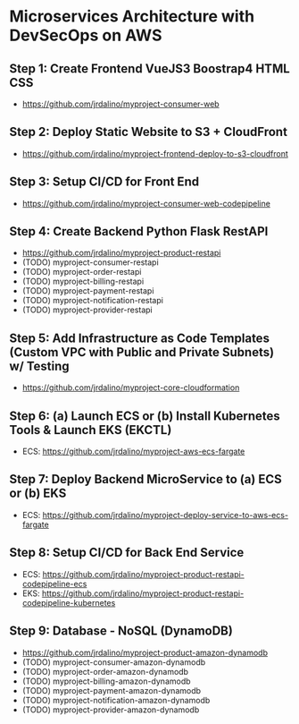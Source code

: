 # Microservices Architecture with DevSecOps on AWS

## Step 1: Create Frontend VueJS3 Boostrap4 HTML CSS
- https://github.com/jrdalino/myproject-consumer-web

## Step 2: Deploy Static Website to S3 + CloudFront
- https://github.com/jrdalino/myproject-frontend-deploy-to-s3-cloudfront

## Step 3: Setup CI/CD for Front End
- https://github.com/jrdalino/myproject-consumer-web-codepipeline

## Step 4: Create Backend Python Flask RestAPI
- https://github.com/jrdalino/myproject-product-restapi
- (TODO) myproject-consumer-restapi
- (TODO) myproject-order-restapi
- (TODO) myproject-billing-restapi
- (TODO) myproject-payment-restapi
- (TODO) myproject-notification-restapi
- (TODO) myproject-provider-restapi

## Step 5: Add Infrastructure as Code Templates (Custom VPC with Public and Private Subnets) w/ Testing
- https://github.com/jrdalino/myproject-core-cloudformation

## Step 6: (a) Launch ECS or (b) Install Kubernetes Tools & Launch EKS (EKCTL)
- ECS: https://github.com/jrdalino/myproject-aws-ecs-fargate

## Step 7: Deploy Backend MicroService to (a) ECS or (b) EKS
- ECS: https://github.com/jrdalino/myproject-deploy-service-to-aws-ecs-fargate

## Step 8: Setup CI/CD for Back End Service
- ECS: https://github.com/jrdalino/myproject-product-restapi-codepipeline-ecs
- EKS: https://github.com/jrdalino/myproject-product-restapi-codepipeline-kubernetes

## Step 9: Database - NoSQL (DynamoDB)
- https://github.com/jrdalino/myproject-product-amazon-dynamodb
- (TODO) myproject-consumer-amazon-dynamodb
- (TODO) myproject-order-amazon-dynamodb
- (TODO) myproject-billing-amazon-dynamodb
- (TODO) myproject-payment-amazon-dynamodb
- (TODO) myproject-notification-amazon-dynamodb
- (TODO) myproject-provider-amazon-dynamodb
